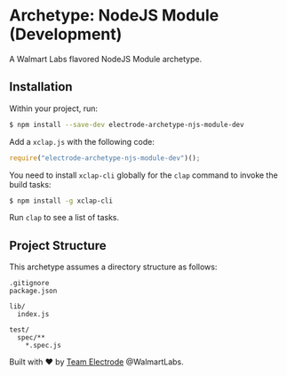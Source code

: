 # Archetype: NodeJS Module (Development)

A Walmart Labs flavored NodeJS Module archetype.

## Installation

Within your project, run:

```sh
$ npm install --save-dev electrode-archetype-njs-module-dev
```

Add a `xclap.js` with the following code:

```js
require("electrode-archetype-njs-module-dev")();
```

You need to install `xclap-cli` globally for the `clap` command to invoke the build tasks:

```sh
$ npm install -g xclap-cli
```

Run `clap` to see a list of tasks.

## Project Structure

This archetype assumes a directory structure as follows:

```
.gitignore
package.json

lib/
  index.js

test/
  spec/**
    *.spec.js
```

Built with :heart: by [Team Electrode](https://github.com/orgs/electrode-io/people) @WalmartLabs.

[xclap-cli]: https://www.npmjs.com/package/xclap-cli

